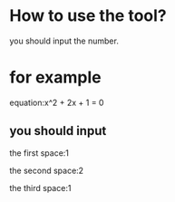 # How to use the tool?
you should input the number.
# for example
equation:x^2 + 2x + 1 = 0
## you should input
the first space:1

the second space:2

the third space:1
